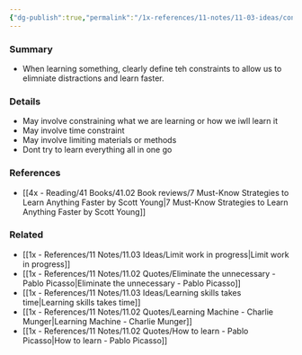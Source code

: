 ```yaml
---
{"dg-publish":true,"permalink":"/1x-references/11-notes/11-03-ideas/constraints-help-learn-better/","title":"Constraints help learn better"}
---
```



### Summary
- When learning something, clearly define teh constraints to allow us to elimniate distractions and learn faster. 

### Details
- May involve constraining what we are learning or how we iwll learn it
- May involve time constraint
- May involve limiting materials or methods
- Dont try to learn everything all in one go

### References
- [[4x - Reading/41 Books/41.02 Book reviews/7 Must-Know Strategies to Learn Anything Faster by Scott Young\|7 Must-Know Strategies to Learn Anything Faster by Scott Young]]

### Related
- [[1x - References/11 Notes/11.03 Ideas/Limit work in progress\|Limit work in progress]]
- [[1x - References/11 Notes/11.02 Quotes/Eliminate the unnecessary - Pablo Picasso\|Eliminate the unnecessary - Pablo Picasso]]
- [[1x - References/11 Notes/11.03 Ideas/Learning skills takes time\|Learning skills takes time]]
- [[1x - References/11 Notes/11.02 Quotes/Learning Machine - Charlie Munger\|Learning Machine - Charlie Munger]]
- [[1x - References/11 Notes/11.02 Quotes/How to learn - Pablo Picasso\|How to learn - Pablo Picasso]]